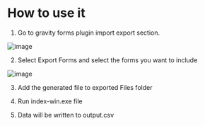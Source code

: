 # How to use it

1. Go to gravity forms plugin import export section.

![image](https://github.com/DreamAutomotive/gravity-form-email-extractor/assets/27377811/1f0cd2dc-589c-4659-bf36-7388f3354c27)

2. Select Export Forms and select the forms you want to include

![image](https://github.com/DreamAutomotive/gravity-form-email-extractor/assets/27377811/5a102b04-67ea-4bb2-bc81-3ffcd515184c)

3. Add the generated file to exported Files folder

4. Run index-win.exe file

5. Data will be written to output.csv


